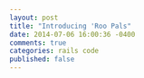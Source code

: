 ```yaml
---
layout: post
title: "Introducing 'Roo Pals"
date: 2014-07-06 16:00:36 -0400
comments: true
categories: rails code
published: false
---
```


